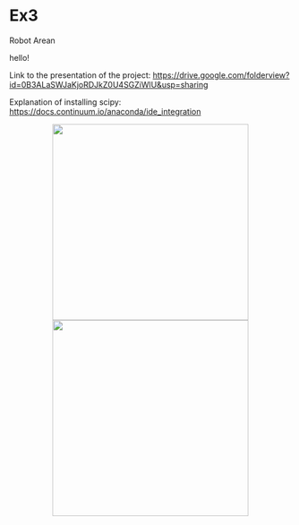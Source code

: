 # Ex3
Robot Arean

hello!


Link to the presentation of the project: https://drive.google.com/folderview?id=0B3ALaSWJaKjoRDJkZ0U4SGZiWlU&usp=sharing 


Explanation of installing scipy: https://docs.continuum.io/anaconda/ide_integration

<p align="center">
  <img src="your_relative_path_here" width="350"/>
  <img src="your_relative_path_here_number_2_large_name" width="350"/>
</p>

